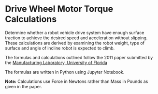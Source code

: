 # Drive Wheel Motor Torque Calculations
Determine whether a robot vehicle drive system have enough surface traction to achieve the desired speed and acceleration without slipping. These calculations are derived by examining the robot weight, type of surface and angle of incline robot is expected to climb.

The formulas and calculations outlined follow the 2011 paper submitted by the [Manufacturing Laboratory, University of Florida](https://mae.ufl.edu/designlab/motors/EML2322L%20Drive%20Wheel%20Motor%20Torque%20Calculations.pdf)

The formulas are written in Python using Jupyter Notebook.

**Note:** Calculations use Force in Newtons rather than Mass in Pounds as given in the paper.

